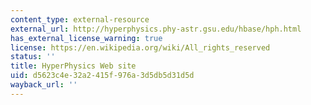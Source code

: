```yaml
---
content_type: external-resource
external_url: http://hyperphysics.phy-astr.gsu.edu/hbase/hph.html
has_external_license_warning: true
license: https://en.wikipedia.org/wiki/All_rights_reserved
status: ''
title: HyperPhysics Web site
uid: d5623c4e-32a2-415f-976a-3d5db5d31d5d
wayback_url: ''
---
```

